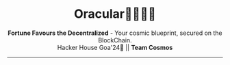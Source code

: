 <h1 align="center">
  Oracular🧙🏻‍♂️✨
</h1>

<div align="center">
   <strong>Fortune Favours the Decentralized</strong> - Your cosmic blueprint, secured on the BlockChain.<br>
  Hacker House Goa'24🌴 || <strong>Team Cosmos</strong>
</div>
<hr>
